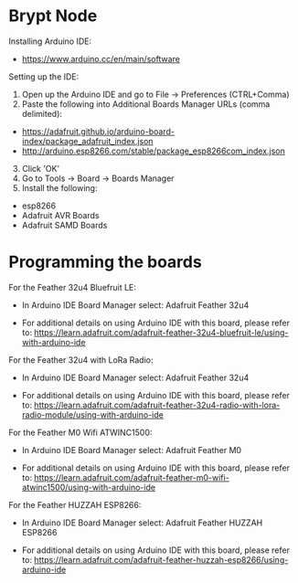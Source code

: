 # Brypt Node

Installing Arduino IDE:

- https://www.arduino.cc/en/main/software

Setting up the IDE:

1) Open up the Arduino IDE and go to File -> Preferences (CTRL+Comma)
2) Paste the following into Additional Boards Manager URLs (comma delimited): 
- https://adafruit.github.io/arduino-board-index/package_adafruit_index.json
- http://arduino.esp8266.com/stable/package_esp8266com_index.json
3) Click 'OK'
4) Go to Tools -> Board -> Boards Manager
5) Install the following:
- esp8266 
- Adafruit AVR Boards
- Adafruit SAMD Boards

# Programming the boards

For the Feather 32u4 Bluefruit LE:

- In Arduino IDE Board Manager select: Adafruit Feather 32u4

- For additional details on using Arduino IDE with this board, please refer to: https://learn.adafruit.com/adafruit-feather-32u4-bluefruit-le/using-with-arduino-ide

For the Feather 32u4 with LoRa Radio: 

- In Arduino IDE Board Manager select: Adafruit Feather 32u4

- For additional details on using Arduino IDE with this board, please refer to: https://learn.adafruit.com/adafruit-feather-32u4-radio-with-lora-radio-module/using-with-arduino-ide

For the Feather M0 Wifi ATWINC1500:

- In Arduino IDE Board Manager select: Adafruit Feather M0

- For additional details on using Arduino IDE with this board, please refer to: https://learn.adafruit.com/adafruit-feather-m0-wifi-atwinc1500/using-with-arduino-ide

For the Feather HUZZAH ESP8266:

- In Arduino IDE Board Manager select: Adafruit Feather HUZZAH ESP8266

- For additional details on using Arduino IDE with this board, please refer to: https://learn.adafruit.com/adafruit-feather-huzzah-esp8266/using-arduino-ide
